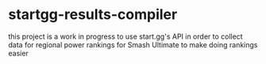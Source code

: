 # startgg-results-compiler
this project is a work in progress to use start.gg's API in order to collect data for regional power rankings for Smash Ultimate to make doing rankings easier
